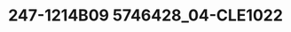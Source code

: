 ---
title: 247-1214B09 5746428_04-CLE1022
image: 247-1214B09 5746428_04-CLE1022.jpg
brand: outlet-sposo
layout: vestito
---